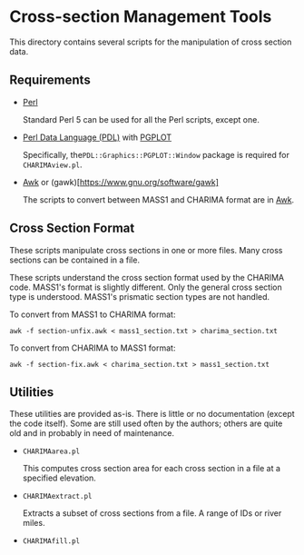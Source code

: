 # Cross-section Management Tools

This directory contains several scripts for the manipulation of cross
section data.  

## Requirements


* [Perl](https://www.perl.org)

  Standard Perl 5 can be used for all the Perl scripts, except one.

* [Perl Data Language (PDL)](http://pdl.perl.org) with
  [PGPLOT](http://search.cpan.org/~kgb/PGPLOT-2.18/PGPLOT.pm)
  
  Specifically, the`PDL::Graphics::PGPLOT::Window` package is required
  for `CHARIMAview.pl`.

* [Awk](https://en.wikipedia.org/wiki/AWK) or
  (gawk)[https://www.gnu.org/software/gawk] 
  
  The scripts to convert between MASS1 and CHARIMA format are in
  [Awk](https://en.wikipedia.org/wiki/AWK). 

## Cross Section Format

These scripts manipulate cross sections in one or more files.  Many
cross sections can be contained in a file.  

These scripts understand the cross section format used by the CHARIMA
code.  MASS1's format is slightly different.  Only the general cross
section type is understood. MASS1's prismatic section types are not
handled.

To convert from MASS1 to CHARIMA format:

```
awk -f section-unfix.awk < mass1_section.txt > charima_section.txt
```

To convert from CHARIMA to MASS1 format:

```
awk -f section-fix.awk < charima_section.txt > mass1_section.txt
```

## Utilities

These utilities are provided as-is. There is little or no
documentation (except the code itself).  Some are still used often by the
authors; others are quite old and in probably in need of maintenance.  

* `CHARIMAarea.pl`

   This computes cross section area for each cross section in a
   file at a specified elevation.  
   
* `CHARIMAextract.pl`

   Extracts a subset of cross sections from a file.  A range of IDs or
   river miles.  

* `CHARIMAfill.pl` 
